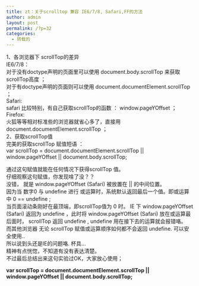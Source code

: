 ```yaml
---
title: zt：关于scrolltop 兼容 IE6/7/8, Safari,FF的方法
author: admin
layout: post
permalink: /?p=32
categories:
  - 转载的
---
```

1、各浏览器下 scrollTop的差异  
IE6/7/8：  
对于没有doctype声明的页面里可以使用 document.body.scrollTop 来获取 scrollTop高度 ；  
对于有doctype声明的页面则可以使用 document.documentElement.scrollTop ；  
Safari:  
safari 比较特别，有自己获取scrollTop的函数 ： window.pageYOffset ；  
Firefox:  
火狐等等相对标准些的浏览器就省心多了，直接用 document.documentElement.scrollTop ；  
2、获取scrollTop值  
完美的获取scrollTop 赋值短语 ：  
var scrollTop = document.documentElement.scrollTop || window.pageYOffset || document.body.scrollTop;

通过这句赋值就能在任何情况下获得scrollTop 值。  
仔细观察这句赋值，你发现啥了没？？  
没错， 就是 window.pageYOffset (Safari) 被放置在 || 的中间位置。  
因为当 数字0 与 undefine 进行 或运算时，系统默认返回最后一个值。即或运算中 0 == undefine ;  
当页面滚动条刚好在最顶端，即scrollTop值为 0 时。 IE 下 window.pageYOffset (Safari) 返回为 undefine ，此时将 window.pageYOffset (Safari) 放在或运算最后面时， scrollTop 返回 undefine , undefine 用在接下去的运算就会报错咯。  
而其他浏览器 无论 scrollTop 赋值或运算顺序如何都不会返回 undefine. 可以安全使用..  
所以说到头还是IE的问题咯. 杯具…  
精神有点恍惚，不知道有没有表达清楚。  
不过最后总结出来这句实验过OK，大家放心使用；

**var scrollTop = document.documentElement.scrollTop || window.pageYOffset || document.body.scrollTop;**